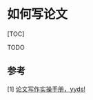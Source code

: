 # 如何写论文

[TOC]

TODO



## 参考

[1] [论文写作实操手册，yyds!](https://mp.weixin.qq.com/s/ceM5KJVI_XKyX0FoGotx_A)